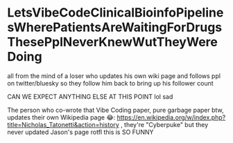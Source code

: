 # LetsVibeCodeClinicalBioinfoPipelinesWherePatientsAreWaitingForDrugsThesePplNeverKnewWutTheyWereDoing

all from the mind of a loser who updates his own wiki page and follows ppl on twitter/bluesky so they follow him back to bring up his follower count

CAN WE EXPECT ANYTHING ELSE AT THIS POINT lol sad

The person who co-wrote that Vibe Coding paper, pure garbage paper btw, updates their own Wikipedia page 😂: https://en.wikipedia.org/w/index.php?title=Nicholas_Tatonetti&action=history , they're "Cyberpuke" but they never updated Jason's page rotfl this is SO FUNNY

